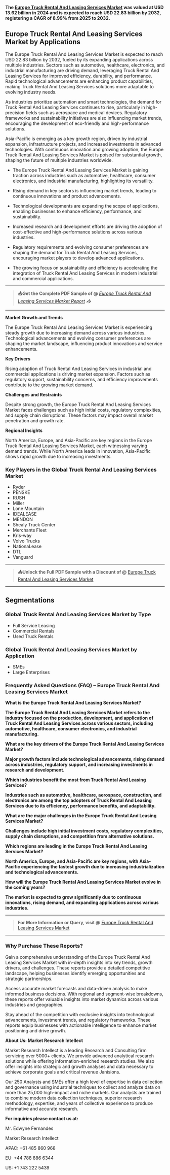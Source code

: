 <p><strong>The <a href="https://www.marketresearchintellect.com/download-sample/?rid=1081792&amp;utm_source=Pulse-April-Europe&amp;utm_medium=852">Europe Truck Rental And Leasing Services Market</a> was valued at USD 13.62 billion in 2024 and is expected to reach USD 22.83 billion by 2032, registering a CAGR of 8.99% from 2025 to 2032.</strong></p><h2>Europe Truck Rental And Leasing Services Market by Applications&nbsp;</h2><p><p>The Europe Truck Rental And Leasing Services Market is expected to reach USD 22.83 billion by 2032, fueled by its expanding applications across multiple industries. Sectors such as automotive, healthcare, electronics, and industrial manufacturing are driving demand, leveraging Truck Rental And Leasing Services for improved efficiency, durability, and performance. Rapid technological advancements are enhancing product capabilities, making Truck Rental And Leasing Services solutions more adaptable to evolving industry needs.</p><p>As industries prioritize automation and smart technologies, the demand for Truck Rental And Leasing Services continues to rise, particularly in high-precision fields such as aerospace and medical devices. Regulatory frameworks and sustainability initiatives are also influencing market trends, encouraging the development of eco-friendly and high-performance solutions.</p><p>Asia-Pacific is emerging as a key growth region, driven by industrial expansion, infrastructure projects, and increased investments in advanced technologies. With continuous innovation and growing adoption, the Europe Truck Rental And Leasing Services Market is poised for substantial growth, shaping the future of multiple industries worldwide.</p></p><ul><li><p>The Europe Truck Rental And Leasing Services Market is gaining traction across industries such as automotive, healthcare, consumer electronics, and industrial manufacturing, highlighting its versatility.</p></li><li><p>Rising demand in key sectors is influencing market trends, leading to continuous innovations and product advancements.</p></li><li><p>Technological developments are expanding the scope of applications, enabling businesses to enhance efficiency, performance, and sustainability.</p></li><li><p>Increased research and development efforts are driving the adoption of cost-effective and high-performance solutions across various industries.</p></li><li><p>Regulatory requirements and evolving consumer preferences are shaping the demand for Truck Rental And Leasing Services, encouraging market players to develop advanced applications.</p></li><li><p>The growing focus on sustainability and efficiency is accelerating the integration of Truck Rental And Leasing Services in modern industrial and commercial applications.</p></li></ul><hr /><blockquote><p><strong><span class="font-[700]">📥Get the Complete PDF Sample of @ </span></strong><em><span class="font-[700]"><a href="https://www.marketresearchintellect.com/download-sample/?rid=1081792&amp;utm_source=Pulse-April-Europe&amp;utm_medium=852" target="_blank" data-tracking-control-name="article-ssr-frontend-pulse_little-text-block" data-tracking-will-navigate="" data-test-link="">Europe Truck Rental And Leasing Services Market Report</a>&nbsp;📥</span></em></p></blockquote><hr /><p class="" data-start="77" data-end="360"><strong data-start="77" data-end="105">Market Growth and Trends</strong></p><p class="" data-start="77" data-end="360">The Europe Truck Rental And Leasing Services Market is experiencing steady growth due to increasing demand across various industries. Technological advancements and evolving consumer preferences are shaping the market landscape, influencing product innovations and service enhancements.</p><p class="" data-start="362" data-end="606"><strong data-start="362" data-end="377">Key Drivers</strong></p><p class="" data-start="362" data-end="606">Rising adoption of Truck Rental And Leasing Services in industrial and commercial applications is driving market expansion. Factors such as regulatory support, sustainability concerns, and efficiency improvements contribute to the growing market demand.</p><p class="" data-start="608" data-end="849"><strong data-start="608" data-end="637">Challenges and Restraints</strong></p><p class="" data-start="608" data-end="849">Despite strong growth, the Europe Truck Rental And Leasing Services Market faces challenges such as high initial costs, regulatory complexities, and supply chain disruptions. These factors may impact overall market penetration and growth rate.</p><p class="" data-start="851" data-end="1095"><strong data-start="851" data-end="872">Regional Insights</strong></p><p class="" data-start="851" data-end="1095">North America, Europe, and Asia-Pacific are key regions in the Europe Truck Rental And Leasing Services Market, each witnessing varying demand trends. While North America leads in innovation, Asia-Pacific shows rapid growth due to increasing investments.</p><p><h3>Key Players in the Global Truck Rental And Leasing Services Market </h3><ul><li>Ryder</li><li> PENSKE</li><li> RUSH</li><li> Miller</li><li> Lone Mountain</li><li> IDEALEASE</li><li> MENDON</li><li> Shealy Truck Center</li><li> Merchants Fleet</li><li> Kris-way</li><li> Volvo Trucks</li><li> NationaLease</li><li> DTL</li><li> Vanguard</li></ul></p><hr /><blockquote><p><strong>📥Unlock the Full PDF Sample with a Discount of @</strong> <a href="https://www.marketresearchintellect.com/ask-for-discount/?rid=1081792&amp;utm_source=Pulse-April-Europe&amp;utm_medium=852">Europe Truck Rental And Leasing Services Market</a></p></blockquote><hr /><p><h2>Segmentations</h2><h3>Global Truck Rental And Leasing Services Market by Type</h3><ul><li>Full Service Leasing</li><li>Commercial Rentals</li><li>Used Truck Rentals</li></ul><h3>Global Truck Rental And Leasing Services Market by Application</h3><ul><li>SMEs</li><li>Large Enterprises</li></ul></p><h3><strong>Frequently Asked Questions (FAQ) &ndash; Europe Truck Rental And Leasing Services Market</strong></h3><p><strong>What is the Europe Truck Rental And Leasing Services Market?</strong></p><p><strong>The Europe Truck Rental And Leasing Services Market refers to the industry focused on the production, development, and application of Truck Rental And Leasing Services across various sectors, including automotive, healthcare, consumer electronics, and industrial manufacturing.</strong></p><p><strong>What are the key drivers of the Europe Truck Rental And Leasing Services Market?</strong></p><p><strong>Major growth factors include technological advancements, rising demand across industries, regulatory support, and increasing investments in research and development.</strong></p><p><strong>Which industries benefit the most from Truck Rental And Leasing Services?</strong></p><p><strong>Industries such as automotive, healthcare, aerospace, construction, and electronics are among the top adopters of Truck Rental And Leasing Services due to its efficiency, performance benefits, and adaptability.</strong></p><p><strong>What are the major challenges in the Europe Truck Rental And Leasing Services Market?</strong></p><p><strong>Challenges include high initial investment costs, regulatory complexities, supply chain disruptions, and competition from alternative solutions.</strong></p><p><strong>Which regions are leading in the Europe Truck Rental And Leasing Services Market?</strong></p><p><strong>North America, Europe, and Asia-Pacific are key regions, with Asia-Pacific experiencing the fastest growth due to increasing industrialization and technological advancements.</strong></p><p><strong>How will the Europe Truck Rental And Leasing Services Market evolve in the coming years?</strong></p><p><strong>The market is expected to grow significantly due to continuous innovations, rising demand, and expanding applications across various industries.</strong></p><hr /><blockquote><p><span class="font-[700]"><strong>For More Information or Query, visit&nbsp;@</strong>&nbsp;</span><span class="font-[700]"><a href="https://www.marketresearchintellect.com/product/truck-rental-and-leasing-services-market/?utm_source=Linkedin&utm_medium=852" target="_blank" data-tracking-control-name="article-ssr-frontend-pulse_little-text-block" data-tracking-will-navigate="" data-test-link="">Europe Truck Rental And Leasing Services Market</a></span></p></blockquote><hr /><h3><strong data-start="0" data-end="31">Why Purchase These Reports?</strong></h3><p class="" data-start="35" data-end="297">Gain a comprehensive understanding of the Europe Truck Rental And Leasing Services Market with in-depth insights into key trends, growth drivers, and challenges. These reports provide a detailed competitive landscape, helping businesses identify emerging opportunities and strategic partnerships.</p><p class="" data-start="299" data-end="540">Access accurate market forecasts and data-driven analysis to make informed business decisions. With regional and segment-wise breakdowns, these reports offer valuable insights into market dynamics across various industries and geographies.</p><p class="" data-start="542" data-end="784">Stay ahead of the competition with exclusive insights into technological advancements, investment trends, and regulatory frameworks. These reports equip businesses with actionable intelligence to enhance market positioning and drive growth.</p><p><strong><span class="font-[700]">About Us: Market Research Intellect</span></strong></p><p><span class="">Market Research Intellect is a leading Research and Consulting firm servicing over 5000+ clients. We provide advanced analytical research solutions while offering information-enriched research studies.&nbsp;</span>We also offer insights into strategic and growth analyses and data necessary to achieve corporate goals and critical revenue Janisions.</p><p><span class="">Our 250 Analysts and SMEs offer a high level of expertise in data collection and governance using industrial techniques to collect and analyze data on more than 25,000 high-impact and niche markets. Our analysts are trained to combine modern data collection techniques, superior research methodology, expertise, and years of collective experience to produce informative and accurate research.</span></p><p><strong>For inquiries please contact us at:</strong></p><p>Mr. Edwyne Fernandes</p><p>Market Research Intellect</p><p>APAC: +61 485 860 968</p><p>EU: +44 788 886 6344</p><p>US: +1 743 222 5439</p>